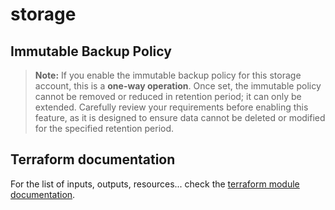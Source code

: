 # storage

## Immutable Backup Policy

> **Note:**
> If you enable the immutable backup policy for this storage account, this is a **one-way operation**. Once set, the immutable policy cannot be removed or reduced in retention period; it can only be extended.
> Carefully review your requirements before enabling this feature, as it is designed to ensure data cannot be deleted or modified for the specified retention period.

## Terraform documentation

For the list of inputs, outputs, resources... check the [terraform module documentation](tfdocs.md).
